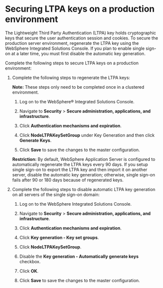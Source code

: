# Securing LTPA keys on a production environment

The Lightweight Third Party Authentication \(LTPA\) key holds cryptographic keys that secure the user authentication session and cookies. To secure the production server environment, regenerate the LTPA key using the WebSphere Integrated Solutions Console. If you plan to enable single sign-on at a later time, you must first disable the automatic key generation.

Complete the following steps to secure LTPA keys on a production environment:

1.  Complete the following steps to regenerate the LTPA keys:

    **Note:** These steps only need to be completed once in a clustered environment.

    1.  Log on to the WebSphere® Integrated Solutions Console.

    2.  Navigate to **Security** \> **Secure administration, applications, and infrastructure**.

    3.  Click **Authentication mechanisms and expiration**.

    4.  Click **NodeLTPAKeySetGroup** under Key Generation and then click **Generate Keys**.

    5.  Click **Save** to save the changes to the master configuration.

    **Restriction:** By default, WebSphere Application Server is configured to automatically regenerate the LTPA keys every 90 days. If you setup single sign-on to export the LTPA key and then import it on another server, disable the automatic key generation; otherwise, single sign-on fails after 90 or 180 days because of regenerated keys.

2.  Complete the following steps to disable automatic LTPA key generation on all servers of the single sign-on domain:

    1.  Log on to the WebSphere Integrated Solutions Console.

    2.  Navigate to **Security** \> **Secure administration, applications, and infrastructure**.

    3.  Click **Authentication mechanisms and expiration**.

    4.  Click **Key generation - Key set groups**.

    5.  Click **NodeLTPAKeySetGroup**.

    6.  Disable the **Key generation - Automatically generate keys** checkbox.

    7.  Click **OK**.

    8.  Click **Save** to save the changes to the master configuration.



